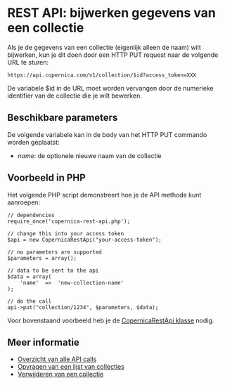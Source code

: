 # REST API: bijwerken gegevens van een collectie

Als je de gegevens van een collectie (eigenlijk alleen de naam) wilt bijwerken,
kun je dit doen door een HTTP PUT request naar de volgende URL te sturen:

`https://api.copernica.com/v1/collection/$id?access_token=XXX`

De variabele $id in de URL moet worden vervangen door de numerieke identifier
van de collectie die je wilt bewerken.

## Beschikbare parameters

De volgende variabele kan in de body van het HTTP PUT commando worden
geplaatst:

* *name*: de optionele nieuwe naam van de collectie

## Voorbeeld in PHP

Het volgende PHP script demonstreert hoe je de API methode kunt aanroepen:

    // dependencies
    require_once('copernica-rest-api.php');

    // change this into your access token
    $api = new CopernicaRestApi("your-access-token");
    
    // no parameters are supported
    $parameters = array();
    
    // data to be sent to the api
    $data = array(
        'name'  =>  'new-collection-name'
    );
    
    // do the call
    api->put("collection/1234", $parameters, $data);

Voor bovenstaand voorbeeld heb je de [CopernicaRestApi klasse](rest-php) nodig.

## Meer informatie

* [Overzicht van alle API calls](rest-api)
* [Opvragen van een lijst van collecties](rest-get-databases-collections)
* [Verwijderen van een collectie](rest-delete-collection)
